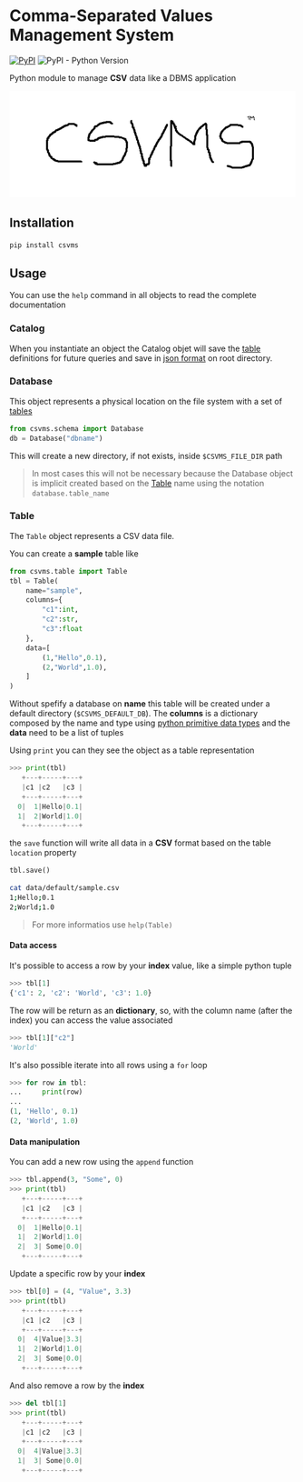 # **C**omma-**S**eparated **V**alues **M**anagement **S**ystem


[![PyPI](https://img.shields.io/pypi/v/csvms)](https://pypi.org/project/csvms/) ![PyPI - Python Version](https://img.shields.io/pypi/pyversions/csvms)

Python module to manage **CSV** data like a DBMS application

![logo](https://raw.githubusercontent.com/Didone/csvms/main/img/logo.png)

## Installation

```bash
pip install csvms
```

## Usage

You can use the `help` command in all objects to read the complete documentation

### Catalog

When you instantiate an object the Catalog objet will save the [table](#table) definitions for future queries and save in [json format](https://www.w3schools.com/whatis/whatis_json.asp) on root directory.

### Database

This object represents a physical location on the file system with a set of [tables](#table)

```python
from csvms.schema import Database
db = Database("dbname")
```

This will create a new directory, if not exists, inside `$CSVMS_FILE_DIR` path

> In most cases this will not be necessary because the Database object is implicit created based on the [Table](#table) name using the notation `database.table_name`

### Table

The `Table` object represents a CSV data file.

You can create a **sample** table like

```python
from csvms.table import Table
tbl = Table(
    name="sample",
    columns={
        "c1":int,
        "c2":str,
        "c3":float
    },
    data=[
        (1,"Hello",0.1),
        (2,"World",1.0),
    ]
)
```

Without spefify a database on **name** this table will be created under a default directory (`$CSVMS_DEFAULT_DB`). The **columns** is a dictionary composed by the name and type using [python primitive data types](https://www.w3schools.com/python/python_datatypes.asp) and the **data** need to be a list of tuples

Using `print` you can they see the object as a table representation

```python
>>> print(tbl)
   +---+-----+---+
   |c1 |c2   |c3 |
   +---+-----+---+
  0|  1|Hello|0.1|
  1|  2|World|1.0|
   +---+-----+---+
```

the `save` function will write all data in a **CSV** format based on the table `location` property

```python
tbl.save()
```

```bash
cat data/default/sample.csv
1;Hello;0.1
2;World;1.0
```

> For more informatios use `help(Table)`

#### Data access

It's possible to access a row by your **index** value, like a simple python tuple

```python
>>> tbl[1]
{'c1': 2, 'c2': 'World', 'c3': 1.0}
```

The row will be return as an **dictionary**, so, with the column name (after the index) you can access the value associated

```python
>>> tbl[1]["c2"]
'World'
```

It's also possible iterate into all rows using a `for` loop

```python
>>> for row in tbl:
...     print(row)
... 
(1, 'Hello', 0.1)
(2, 'World', 1.0)
```

#### Data manipulation

You can add a new row using the `append` function

```python
>>> tbl.append(3, "Some", 0)
>>> print(tbl)
   +---+-----+---+
   |c1 |c2   |c3 |
   +---+-----+---+
  0|  1|Hello|0.1|
  1|  2|World|1.0|
  2|  3| Some|0.0|
   +---+-----+---+
```

Update a specific row by your **index**

```python
>>> tbl[0] = (4, "Value", 3.3)
>>> print(tbl)
   +---+-----+---+
   |c1 |c2   |c3 |
   +---+-----+---+
  0|  4|Value|3.3|
  1|  2|World|1.0|
  2|  3| Some|0.0|
   +---+-----+---+
```

And also remove a row by the **index**

```python
>>> del tbl[1]
>>> print(tbl)
   +---+-----+---+
   |c1 |c2   |c3 |
   +---+-----+---+
  0|  4|Value|3.3|
  1|  3| Some|0.0|
   +---+-----+---+
```
